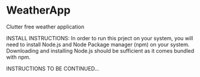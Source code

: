 # WeatherApp
Clutter free weather application

INSTALL INSTRUCTIONS:
In order to run this prject on your system, you will need to install 
Node.js and Node Package manager (npm) on your system. Downloading and installing Node.js should be sufficient as it comes bundled with npm.

INSTRUCTIONS TO BE CONTINUED...
